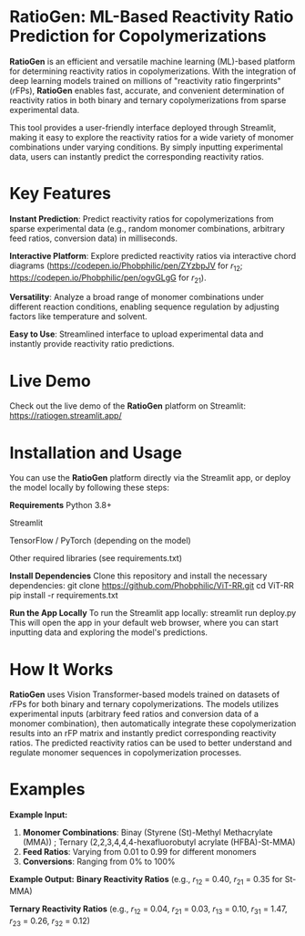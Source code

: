 # RatioGen: ML-Based Reactivity Ratio Prediction for Copolymerizations
**RatioGen** is an efficient and versatile machine learning (ML)-based platform for determining reactivity ratios in copolymerizations. With the integration of deep learning models trained on millions of "reactivity ratio fingerprints" (*r*FPs), **RatioGen** enables fast, accurate, and convenient determination of reactivity ratios in both binary and ternary copolymerizations from sparse experimental data.

This tool provides a user-friendly interface deployed through Streamlit, making it easy to explore the reactivity ratios for a wide variety of monomer combinations under varying conditions. By simply inputting experimental data, users can instantly predict the corresponding reactivity ratios.

# Key Features
**Instant Prediction**: Predict reactivity ratios for copolymerizations from sparse experimental data (e.g., random monomer combinations, arbitrary feed ratios, conversion data) in milliseconds.

**Interactive Platform**: Explore predicted reactivity ratios via interactive chord diagrams (https://codepen.io/Phobphilic/pen/ZYzbpJV for *r*<sub>12</sub>; 
https://codepen.io/Phobphilic/pen/ogvGLgG for *r*<sub>21</sub>).

**Versatility**: Analyze a broad range of monomer combinations under different reaction conditions, enabling sequence regulation by adjusting factors like temperature and solvent.

**Easy to Use**: Streamlined interface to upload experimental data and instantly provide reactivity ratio predictions.

# Live Demo
Check out the live demo of the **RatioGen** platform on Streamlit:
https://ratiogen.streamlit.app/

# Installation and Usage
You can use the **RatioGen** platform directly via the Streamlit app, or deploy the model locally by following these steps:

**Requirements**
Python 3.8+

Streamlit

TensorFlow / PyTorch (depending on the model)

Other required libraries (see requirements.txt)

**Install Dependencies**
Clone this repository and install the necessary dependencies:
git clone https://github.com/Phobphilic/ViT-RR.git
cd ViT-RR
pip install -r requirements.txt

**Run the App Locally**
To run the Streamlit app locally:
streamlit run deploy.py
This will open the app in your default web browser, where you can start inputting data and exploring the model's predictions.

# How It Works
**RatioGen** uses Vision Transformer-based models trained on datasets of *r*FPs for both binary and ternary copolymerizations. The models utilizes experimental inputs (arbitrary feed ratios and conversion data of a monomer combination), then automatically integrate these copolymerization results into an rFP matrix and instantly predict corresponding reactivity ratios. The predicted reactivity ratios can be used to better understand and regulate monomer sequences in copolymerization processes.

# Examples
**Example Input:**
1. **Monomer Combinations**: Binay (Styrene (St)-Methyl Methacrylate (MMA)) ; Ternary (2,2,3,4,4,4-hexafluorobutyl acrylate (HFBA)-St-MMA)
2. **Feed Ratios**: Varying from 0.01 to 0.99 for different monomers
3. **Conversions**: Ranging from 0% to 100%

**Example Output:**
**Binary Reactivity Ratios** (e.g., *r*<sub>12</sub> = 0.40, *r*<sub>21</sub> = 0.35 for St-MMA)

**Ternary Reactivity Ratios** (e.g., *r*<sub>12</sub> = 0.04, *r*<sub>21</sub> = 0.03, *r*<sub>13</sub> = 0.10, *r*<sub>31</sub> = 1.47, *r*<sub>23</sub> = 0.26, *r*<sub>32</sub> = 0.12)
